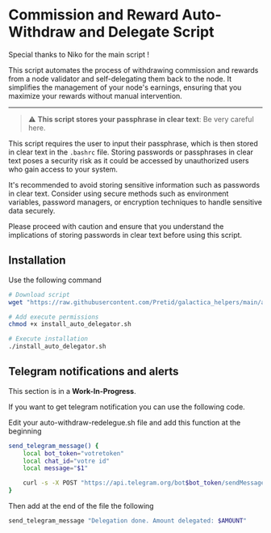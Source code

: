 # Commission and Reward Auto-Withdraw and Delegate Script
Special thanks to Niko for the main script ! 

This script automates the process of withdrawing commission and rewards from a node validator and self-delegating them back to the node. It simplifies the management of your node's earnings, ensuring that you maximize your rewards without manual intervention.

--- 
>:warning: **This script stores your passphrase in clear text**: Be very careful here. </br>


This script requires the user to input their passphrase, which is then stored in clear text in the `.bashrc` file. Storing passwords or passphrases in clear text poses a security risk as it could be accessed by unauthorized users who gain access to your system.

It's recommended to avoid storing sensitive information such as passwords in clear text. Consider using secure methods such as environment variables, password managers, or encryption techniques to handle sensitive data securely.

Please proceed with caution and ensure that you understand the implications of storing passwords in clear text before using this script.


## Installation
Use the following command
```bash
# Download script
wget "https://raw.githubusercontent.com/Pretid/galactica_helpers/main/auto-withdraw-delegate/install_auto_delegator.sh"

# Add execute permissions
chmod +x install_auto_delegator.sh

# Execute installation
./install_auto_delegator.sh
```
## Telegram notifications and alerts

This section is in a **Work-In-Progress**.

If you want to get telegram notification you can use the following code. 

Edit your auto-withdraw-redelegue.sh file and add this function at the beginning
```bash
send_telegram_message() {
    local bot_token="votretoken"
    local chat_id="votre id"
    local message="$1"

    curl -s -X POST "https://api.telegram.org/bot$bot_token/sendMessage" -d "chat_id=$chat_id&text=$message" > /dev/null
}
```

Then add at the end of the file the following
```bash
send_telegram_message "Delegation done. Amount delegated: $AMOUNT"
```


